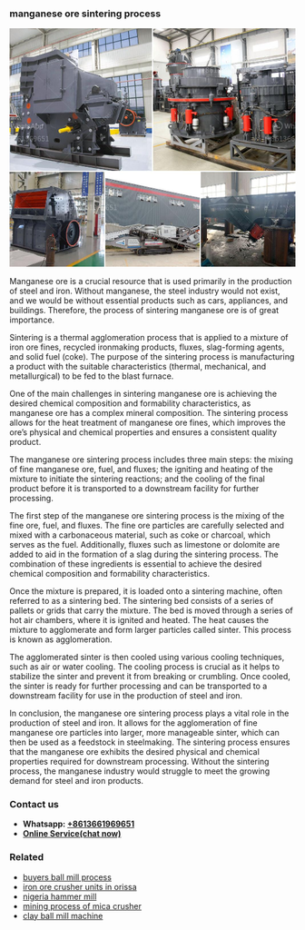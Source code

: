 <h3>manganese ore sintering process</h3><img src='1702950180.jpg' alt=''><p>Manganese ore is a crucial resource that is used primarily in the production of steel and iron. Without manganese, the steel industry would not exist, and we would be without essential products such as cars, appliances, and buildings. Therefore, the process of sintering manganese ore is of great importance.</p><p>Sintering is a thermal agglomeration process that is applied to a mixture of iron ore fines, recycled ironmaking products, fluxes, slag-forming agents, and solid fuel (coke). The purpose of the sintering process is manufacturing a product with the suitable characteristics (thermal, mechanical, and metallurgical) to be fed to the blast furnace.</p><p>One of the main challenges in sintering manganese ore is achieving the desired chemical composition and formability characteristics, as manganese ore has a complex mineral composition. The sintering process allows for the heat treatment of manganese ore fines, which improves the ore’s physical and chemical properties and ensures a consistent quality product.</p><p>The manganese ore sintering process includes three main steps: the mixing of fine manganese ore, fuel, and fluxes; the igniting and heating of the mixture to initiate the sintering reactions; and the cooling of the final product before it is transported to a downstream facility for further processing.</p><p>The first step of the manganese ore sintering process is the mixing of the fine ore, fuel, and fluxes. The fine ore particles are carefully selected and mixed with a carbonaceous material, such as coke or charcoal, which serves as the fuel. Additionally, fluxes such as limestone or dolomite are added to aid in the formation of a slag during the sintering process. The combination of these ingredients is essential to achieve the desired chemical composition and formability characteristics.</p><p>Once the mixture is prepared, it is loaded onto a sintering machine, often referred to as a sintering bed. The sintering bed consists of a series of pallets or grids that carry the mixture. The bed is moved through a series of hot air chambers, where it is ignited and heated. The heat causes the mixture to agglomerate and form larger particles called sinter. This process is known as agglomeration.</p><p>The agglomerated sinter is then cooled using various cooling techniques, such as air or water cooling. The cooling process is crucial as it helps to stabilize the sinter and prevent it from breaking or crumbling. Once cooled, the sinter is ready for further processing and can be transported to a downstream facility for use in the production of steel and iron.</p><p>In conclusion, the manganese ore sintering process plays a vital role in the production of steel and iron. It allows for the agglomeration of fine manganese ore particles into larger, more manageable sinter, which can then be used as a feedstock in steelmaking. The sintering process ensures that the manganese ore exhibits the desired physical and chemical properties required for downstream processing. Without the sintering process, the manganese industry would struggle to meet the growing demand for steel and iron products.</p><h3>Contact us</h3><ul><li><strong>Whatsapp:&nbsp;<a href="https://wa.me/8613661969651">+8613661969651</a></strong></li><li><a href="https://swt.shibang-china.com/?git&amp;zhl&amp;manganese ore sintering process"><strong>Online Service(chat now)</strong></a></li></ul><h3>Related</h3><ul><li><a href='buyers ball mill process.md'>buyers ball mill process</a></li><li><a href='iron ore crusher units in orissa.md'>iron ore crusher units in orissa</a></li><li><a href='nigeria hammer mill.md'>nigeria hammer mill</a></li><li><a href='mining process of mica crusher.md'>mining process of mica crusher</a></li><li><a href='clay ball mill machine.md'>clay ball mill machine</a></li></ul>